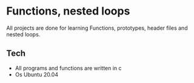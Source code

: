 # Functions, nested loops

All projects are done for learning Functions, prototypes, header files and nested loops.

## Tech
* All programs and functions are written in c
* Os Ubuntu 20.04
